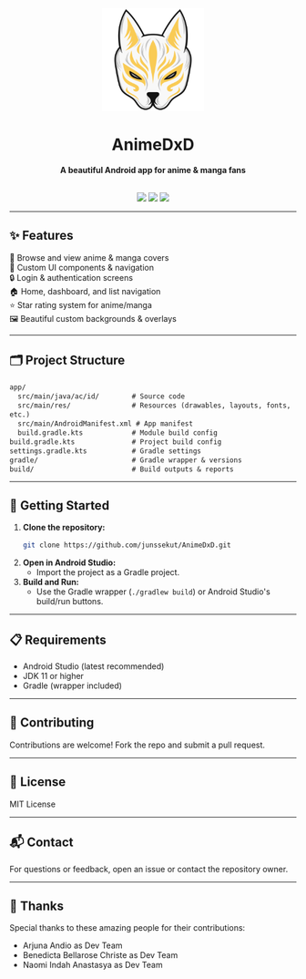 
<div align="center">
  <img src="app/src/main/res/drawable/animedxdlogo.png" alt="AnimeDxD Logo" width="180"/>
  
  # AnimeDxD
  
  <b>A beautiful Android app for anime & manga fans</b>
  
  <br>
  <img src="https://img.shields.io/badge/platform-android-green?style=flat-square"/>
  <img src="https://img.shields.io/badge/language-kotlin-blue?style=flat-square"/>
  <img src="https://img.shields.io/badge/license-MIT-yellow?style=flat-square"/>
</div>

---

## ✨ Features

🌸 Browse and view anime & manga covers<br>
🎨 Custom UI components & navigation<br>
🔒 Login & authentication screens<br>
🏠 Home, dashboard, and list navigation<br>
⭐ Star rating system for anime/manga<br>
🖼️ Beautiful custom backgrounds & overlays

---

## 🗂️ Project Structure

```
app/
  src/main/java/ac/id/        # Source code
  src/main/res/               # Resources (drawables, layouts, fonts, etc.)
  src/main/AndroidManifest.xml # App manifest
  build.gradle.kts            # Module build config
build.gradle.kts              # Project build config
settings.gradle.kts           # Gradle settings
gradle/                       # Gradle wrapper & versions
build/                        # Build outputs & reports
```

---

## 🚀 Getting Started

1. **Clone the repository:**
   ```sh
   git clone https://github.com/junssekut/AnimeDxD.git
   ```
2. **Open in Android Studio:**
   - Import the project as a Gradle project.
3. **Build and Run:**
   - Use the Gradle wrapper (`./gradlew build`) or Android Studio's build/run buttons.

---

## 📋 Requirements

- Android Studio (latest recommended)
- JDK 11 or higher
- Gradle (wrapper included)

---

## 🤝 Contributing

Contributions are welcome! Fork the repo and submit a pull request.

---

## 📄 License

MIT License

---

## 📬 Contact

For questions or feedback, open an issue or contact the repository owner.

---

## 🙏 Thanks

Special thanks to these amazing people for their contributions:

- Arjuna Andio as Dev Team
- Benedicta Bellarose Christe as Dev Team
- Naomi Indah Anastasya as Dev Team

